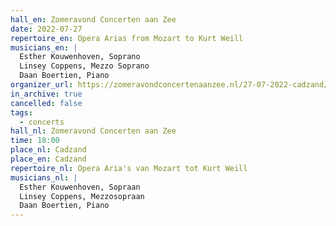 ```yaml
---
hall_en: Zomeravond Concerten aan Zee
date: 2022-07-27
repertoire_en: Opera Arias from Mozart to Kurt Weill
musicians_en: |
  Esther Kouwenhoven, Soprano
  Linsey Coppens, Mezzo Soprano
  Daan Boertien, Piano
organizer_url: https://zomeravondconcertenaanzee.nl/27-07-2022-cadzand/
in_archive: true
cancelled: false
tags:
  - concerts
hall_nl: Zomeravond Concerten aan Zee
time: 18:00
place_nl: Cadzand
place_en: Cadzand
repertoire_nl: Opera Aria's van Mozart tot Kurt Weill
musicians_nl: |
  Esther Kouwenhoven, Sopraan
  Linsey Coppens, Mezzosopraan
  Daan Boertien, Piano
---
```

